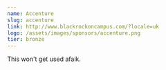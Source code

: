 ```yaml
---
name: Accenture
slug: accenture
link: http://www.blackrockoncampus.com/?locale=uk
logo: /assets/images/sponsors/accenture.png
tier: bronze
---
```


This won't get used afaik.
